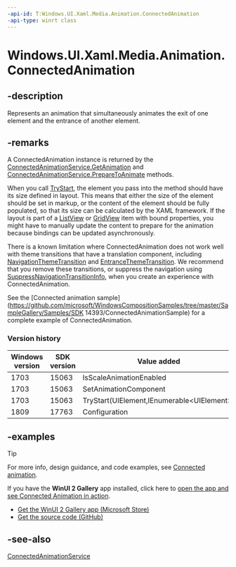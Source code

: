 ```yaml
---
-api-id: T:Windows.UI.Xaml.Media.Animation.ConnectedAnimation
-api-type: winrt class
---
```


<!-- Class syntax.
public class ConnectedAnimation : Windows.UI.Xaml.Media.Animation.IConnectedAnimation, Windows.UI.Xaml.Media.Animation.IConnectedAnimation2
-->

# Windows.UI.Xaml.Media.Animation.ConnectedAnimation

## -description
Represents an animation that simultaneously animates the exit of one element and the entrance of another element.


## -remarks
A ConnectedAnimation instance is returned by the [ConnectedAnimationService.GetAnimation](connectedanimationservice_getanimation_1121981282.md) and [ConnectedAnimationService.PrepareToAnimate](connectedanimationservice_preparetoanimate_910589761.md) methods.

When you call [TryStart](connectedanimation_trystart_323048605.md), the element you pass into the method should have its size defined in layout. This means that either the size of the element should be set in markup, or the content of the element should be fully populated, so that its size can be calculated by the XAML framework. If the layout is part of a [ListView](../windows.ui.xaml.controls/listview.md) or [GridView](../windows.ui.xaml.controls/gridview.md) item with bound properties, you might have to manually update the content to prepare for the animation because bindings can be updated asynchronously.

There is a known limitation where ConnectedAnimation does not work well with theme transitions that have a translation component, including [NavigationThemeTransition](navigationthemetransition.md) and [EntranceThemeTransition](entrancethemetransition.md). We recommend that you remove these transitions, or suppress the navigation using [SuppressNavigationTransitionInfo](suppressnavigationtransitioninfo.md), when you create an experience with ConnectedAnimation.

See the [Connected animation sample](https://github.com/microsoft/WindowsCompositionSamples/tree/master/SampleGallery/Samples/SDK 14393/ConnectedAnimationSample) for a complete example of ConnectedAnimation.

### Version history

| Windows version | SDK version | Value added |
| -- | -- | -- |
| 1703 | 15063 | IsScaleAnimationEnabled |
| 1703 | 15063 | SetAnimationComponent |
| 1703 | 15063 | TryStart(UIElement,IEnumerable&lt;UIElement&gt;) |
| 1809 | 17763 | Configuration |

## -examples

> [!TIP]
> For more info, design guidance, and code examples, see [Connected animation](/windows/uwp/design/motion/connected-animation).
>
> If you have the **WinUI 2 Gallery** app installed, click here to [open the app and see Connected Animation in action](winui2gallery:/item/ConnectedAnimation).
> + [Get the WinUI 2 Gallery app (Microsoft Store)](https://www.microsoft.com/store/productId/9MSVH128X2ZT)
> + [Get the source code (GitHub)](https://github.com/Microsoft/WinUI-Gallery)

## -see-also

[ConnectedAnimationService](connectedanimationservice.md)
